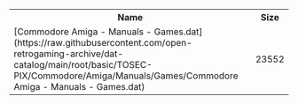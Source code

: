 <table>
<tr><th>Name</th><th>Size</th></tr>
<tr><td>
[Commodore Amiga - Manuals - Games.dat](https://raw.githubusercontent.com/open-retrogaming-archive/dat-catalog/main/root/basic/TOSEC-PIX/Commodore/Amiga/Manuals/Games/Commodore Amiga - Manuals - Games.dat)
</td><td>23552</td></tr>
</table>
